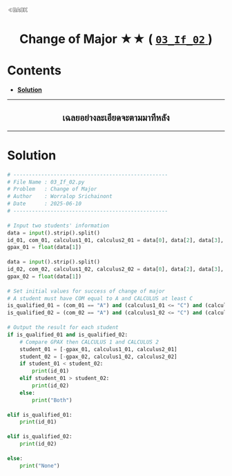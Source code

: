 <p align="left">
  <a href="../README.md">
    <img src="../../Z99-OTHERS/00-common/00-back.png" style="width:10%">
  </a>
</p>

<div align="center">
  <h1>
    Change of Major ★★ (
      <a href="https://drive.google.com/file/d/1yA8yH-Dgw-BvW8xSvtdKQ4XUjsrqT13-/view?usp=drive_link">
        <code>03_If_02</code>
      </a>
    )
  </h1>
</div>

# Contents

-   [**Solution**](#solution)

---

<div align="center">
  <h2>เฉลยอย่างละเอียดจะตามมาทีหลัง</h2>
</div>

---

# Solution

```python
# --------------------------------------------------
# File Name : 03_If_02.py
# Problem   : Change of Major
# Author    : Worralop Srichainont
# Date      : 2025-06-10
# --------------------------------------------------

# Input two students' information
data = input().strip().split()
id_01, com_01, calculus1_01, calculus2_01 = data[0], data[2], data[3], data[1]
gpax_01 = float(data[1])

data = input().strip().split()
id_02, com_02, calculus1_02, calculus2_02 = data[0], data[2], data[3], data[1]
gpax_02 = float(data[1])

# Set initial values for success of change of major
# A student must have COM equal to A and CALCULUS at least C
is_qualified_01 = (com_01 == "A") and (calculus1_01 <= "C") and (calculus2_01 <= "C")
is_qualified_02 = (com_02 == "A") and (calculus1_02 <= "C") and (calculus2_02 <= "C")

# Output the result for each student
if is_qualified_01 and is_qualified_02:
    # Compare GPAX then CALCULUS 1 and CALCULUS 2
    student_01 = [-gpax_01, calculus1_01, calculus2_01]
    student_02 = [-gpax_02, calculus1_02, calculus2_02]
    if student_01 < student_02:
        print(id_01)
    elif student_01 > student_02:
        print(id_02)
    else:
        print("Both")

elif is_qualified_01:
    print(id_01)

elif is_qualified_02:
    print(id_02)

else:
    print("None")
```
